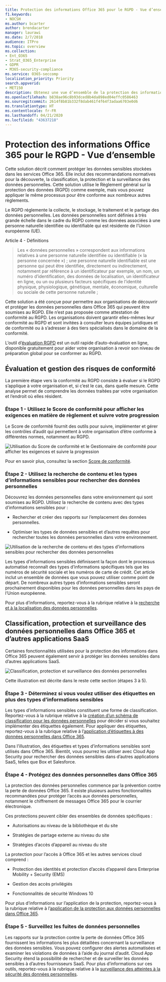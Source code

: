 ```yaml
---
title: Protection des informations Office 365 pour le RGPD - Vue d’ensemble
f1.keywords:
- NOCSH
ms.author: bcarter
author: brendacarter
manager: laurawi
ms.date: 2/7/2018
audience: ITPro
ms.topic: overview
ms.collection:
- Ent_O365
- Strat_O365_Enterprise
- GDPR
- M365-security-compliance
ms.service: O365-seccomp
localization_priority: Priority
search.appverid:
- MET150
description: Obtenez une vue d’ensemble de la protection des informations Office 365 pour le RGPD. Apprenez à découvrir, classer, protéger et surveiller les données personnelles.
ms.openlocfilehash: b838ae96c8b93dced8b4da898ed04effc0586463
ms.sourcegitcommit: 2614f8b81b332f8dab461f4f64f3adaa6703e0d6
ms.translationtype: HT
ms.contentlocale: fr-FR
ms.lasthandoff: 04/21/2020
ms.locfileid: "43637218"
---
```

# <a name="overview-of-office-365-information-protection-for-gdpr"></a>Protection des informations Office 365 pour le RGPD - Vue d’ensemble

Cette solution décrit comment protéger les données sensibles stockées dans les services Office 365. Elle inclut des recommandations normatives pour la découverte, la classification, la protection et la surveillance des données personnelles. Cette solution utilise le Règlement général sur la protection des données (RGPD) comme exemple, mais vous pouvez appliquer le même processus pour être conforme aux nombreux autres règlements.

Le RGPD réglemente la collecte, le stockage, le traitement et le partage des données personnelles. Les données personnelles sont définies à très grande échelle dans le cadre du RGPD comme les données associées à une personne naturelle identifiée ou identifiable qui est résidente de l’Union européenne (UE).

Article 4 - Définitions

> Les « données personnelles » correspondent aux informations relatives à une personne naturelle identifiée ou identifiable (« la personne concernée ») ; une personne naturelle identifiable est une personne qui peut être identifiée, directement ou indirectement, notamment par référence à un identificateur par exemple, un nom, un numéro d’identification, des données de localisation, un identificateur en ligne, ou un ou plusieurs facteurs spécifiques de l’identité physique, physiologique, génétique, mentale, économique, culturelle ou sociale de cette personne naturelle ;

Cette solution a été conçue pour permettre aux organisations de découvrir et protéger les données personnelles dans Office 365 qui peuvent être soumises au RGPD. Elle n’est pas proposée comme attestation de conformité au RGPD. Les organisations doivent garantir elles-mêmes leur conformité au RGPD et sont invitées à consulter leurs équipes juridiques et de conformité ou à s’adresser à des tiers spécialisés dans le domaine de la conformité.

L’outil d’[évaluation RGPD](https://www.microsoft.com/cyberassessment/en/gdpr/uso365?ls=Email&mkt_tok=eyJpIjoiTTJFeE5USXlOR1EwTWpJMiIsInQiOiJQTmdCYWR5NTlOd3JLWHZlb2NzNldKclQ4ZVBzVmhGeUhoUlFcL1pvSDIyXC9Ka05iTUR1aGpxT0YxQ0FUeGNDOUlkbWZLM1U4SUZWZmEyaGF6XC9ueUxkTHJzZnB3VDRMZlhPdkR4MzRLWkF5ckRNdWwxUkgzXC9yRU8yNkttSHhTb3VpZjNyVlJrNm9TTVZRYU5HR240a0FRPT0ifQ%3D%3D) est un outil rapide d’auto-évaluation en ligne, disponible gratuitement pour aider votre organisation à revoir son niveau de préparation global pour se conformer au RGPD.

## <a name="assess-and-manage-your-compliance-risk"></a>Évaluation et gestion des risques de conformité

La première étape vers la conformité au RGPD consiste à évaluer si le RGPD s’applique à votre organisation et, si c’est le cas, dans quelle mesure. Cette analyse permet de comprendre les données traitées par votre organisation et l’endroit où elles résident.

### <a name="step-1--use-compliance-score-to-view-the-regulation-requirements-and-track-your-progress"></a>Étape 1 - Utilisez le Score de conformité pour afficher les exigences en matière de règlement et suivre votre progression

Le Score de conformité fournit des outils pour suivre, implémenter et gérer les contrôles d’audit qui permettent à votre organisation d’être conforme à différentes normes, notamment au RGPD.

![Utilisation du Score de conformité et le Gestionnaire de conformité pour afficher les exigences et suivre la progression](../media/Overview-image1.png)

Pour en savoir plus, consultez la section [Score de conformité](compliance-score.md).

### <a name="step-2--use-content-search-and-sensitive-information-types-to-find-personal-data"></a>Étape 2 - Utilisez la recherche de contenu et les types d’informations sensibles pour rechercher des données personnelles 

Découvrez les données personnelles dans votre environnement qui sont soumises au RGPD. Utilisez la recherche de contenu avec des types d’informations sensibles pour :

- Rechercher et créer des rapports sur l’emplacement des données personnelles.

- Optimiser les types de données sensibles et d’autres requêtes pour rechercher toutes les données personnelles dans votre environnement.

![Utilisation de la recherche de contenu et des types d’informations sensibles pour rechercher des données personnelles](../media/Overview-image2.png)

Les types d’informations sensibles définissent la façon dont le processus automatisé reconnaît des types d’informations spécifiques tels que les numéros de sécurité sociale et les numéros de carte de crédit. Cet article inclut un ensemble de données que vous pouvez utiliser comme point de départ. De nombreux autres types d’informations sensibles seront prochainement disponibles pour les données personnelles dans les pays de l’Union européenne.

Pour plus d’informations, reportez-vous à la rubrique relative à la [recherche et à la localisation des données personnelles](search-for-and-find-personal-data.md). 

## <a name="classify-protect-and-monitor-personal-data-in-office-365-and-other-saas-apps"></a>Classification, protection et surveillance des données personnelles dans Office 365 et d’autres applications SaaS

Certaines fonctionnalités utilisées pour la protection des informations dans Office 365 peuvent également servir à protéger les données sensibles dans d’autres applications SaaS.

![Classification, protection et surveillance des données personnelles](../media/Overview-image3.png)

Cette illustration est décrite dans le reste cette section (étapes 3 à 5).

### <a name="step-3--decide-if-you-want-to-use-labels-in-addition-to-sensitive-information-types"></a>Étape 3 - Déterminez si vous voulez utiliser des étiquettes en plus des types d’informations sensibles

Les types d’informations sensibles constituent une forme de classification. Reportez-vous à la rubrique relative à la [création d’un schéma de classification pour les données personnelles](architect-a-classification-schema-for-personal-data.md) pour décider si vous souhaitez implémenter des étiquettes également. Pour appliquer des étiquettes, reportez-vous à la rubrique relative à l’[application d’étiquettes à des données personnelles dans Office 365](apply-labels-to-personal-data-in-office-365.md).

Dans l’illustration, des étiquettes et types d’informations sensibles sont utilisés dans Office 365. Bientôt, vous pourrez les utiliser avec Cloud App Security pour rechercher des données sensibles dans d’autres applications SaaS, telles que Box et Salesforce.

### <a name="step-4--protect-personal-data-in-office-365"></a>Étape 4 - Protégez des données personnelles dans Office 365 

La protection des données personnelles commence par la prévention contre la perte de données Office 365. Il existe plusieurs autres fonctionnalités recommandées pour protéger l’accès aux données personnelles, notamment le chiffrement de messages Office 365 pour le courrier électronique.

Ces protections peuvent cibler des ensembles de données spécifiques :

- Autorisations au niveau de la bibliothèque et du site

- Stratégies de partage externe au niveau du site

- Stratégies d’accès d’appareil au niveau du site

La protection pour l’accès à Office 365 et les autres services cloud comprend :

- Protection des identités et protection d’accès d’appareil dans Enterprise Mobility + Security (EMS)

- Gestion des accès privilégiés

- Fonctionnalités de sécurité Windows 10

Pour plus d’informations sur l’application de la protection, reportez-vous à la rubrique relative à l’[application de la protection aux données personnelles dans Office 365](apply-protection-to-personal-data-in-office-365.md).

### <a name="step-5--monitor-for-leaks-of-personal-data"></a>Étape 5 - Surveillez les fuites de données personnelles

Les rapports sur la protection contre la perte de données Office 365 fournissent les informations les plus détaillées concernant la surveillance des données sensibles. Vous pouvez configurer des alertes automatisées et examiner les violations de données à l’aide du journal d’audit. Cloud App Security étend la possibilité de rechercher et de surveiller les données sensibles à d’autres fournisseurs SaaS. Pour plus d’informations sur ces outils, reportez-vous à la rubrique relative à la [surveillance des atteintes à la sécurité des données personnelles](/security/office-365-security/monitor-for-leaks-of-personal-data.md).
